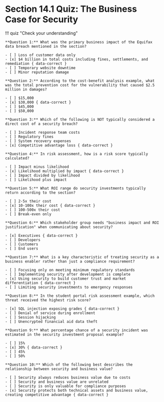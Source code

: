 # Section 14.1 Quiz: The Business Case for Security

!!! quiz "Check your understanding"

    **Question 1:** What was the primary business impact of the Equifax data breach mentioned in the section?

    - [ ] Loss of customer data only
    - [x] $4 billion in total costs including fines, settlements, and remediation { data-correct }
    - [ ] Temporary website downtime
    - [ ] Minor reputation damage

    **Question 2:** According to the cost-benefit analysis example, what was the total prevention cost for the vulnerability that caused $2.5 million in damages?

    - [ ] $15,000
    - [x] $30,000 { data-correct }
    - [ ] $45,000
    - [ ] $50,000

    **Question 3:** Which of the following is NOT typically considered a direct cost of a security breach?

    - [ ] Incident response team costs
    - [ ] Regulatory fines
    - [ ] System recovery expenses
    - [x] Competitive advantage loss { data-correct }

    **Question 4:** In risk assessment, how is a risk score typically calculated?

    - [ ] Impact minus likelihood
    - [x] Likelihood multiplied by impact { data-correct }
    - [ ] Impact divided by likelihood
    - [ ] Likelihood plus impact

    **Question 5:** What ROI range do security investments typically return according to the section?

    - [ ] 2-5x their cost
    - [x] 10-100x their cost { data-correct }
    - [ ] 100-500x their cost
    - [ ] Break-even only

    **Question 6:** Which stakeholder group needs "business impact and ROI justification" when communicating about security?

    - [x] Executives { data-correct }
    - [ ] Developers
    - [ ] Customers
    - [ ] End users

    **Question 7:** What is a key characteristic of treating security as a business enabler rather than just a compliance requirement?

    - [ ] Focusing only on meeting minimum regulatory standards
    - [ ] Implementing security after development is complete
    - [x] Using security to build customer trust and market differentiation { data-correct }
    - [ ] Limiting security investments to emergency responses

    **Question 8:** In the student portal risk assessment example, which threat received the highest risk score?

    - [x] SQL injection exposing grades { data-correct }
    - [ ] Denial of service during enrollment
    - [ ] Session hijacking
    - [ ] Unencrypted financial aid data theft

    **Question 9:** What percentage chance of a security incident was estimated in the security investment proposal example?

    - [ ] 15%
    - [x] 30% { data-correct }
    - [ ] 45%
    - [ ] 50%

    **Question 10:** Which of the following best describes the relationship between security and business value?

    - [ ] Security always reduces business value due to costs
    - [ ] Security and business value are unrelated
    - [ ] Security is only valuable for compliance purposes
    - [x] Security protects both technical assets and business value, creating competitive advantage { data-correct }
